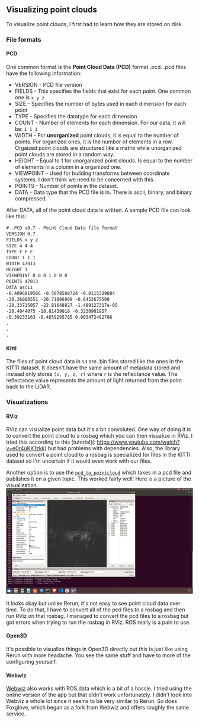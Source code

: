 ## Visualizing point clouds

To visualize point clouds, I first had to learn how they are stored on disk.

### File formats

#### PCD
One common format is the **Point Cloud Data (PCD)** format .pcd. .pcd files have the following information:
- VERSION - PCD file version
- FIELDS - This specifies the fields that exist for each point. One common one is `x y z`
- SIZE - Specifies the number of bytes used in each dimension for each point
- TYPE - Specifies the datatype for each dimension
- COUNT - Number of elements for each dimension. For our data, it will be: `1 1 1`
- WIDTH - For **unorganized** point clouds, it is equal to the number of points. For organized ones, it is the number of elements in a row. Orgaized point clouds are structured like a matrix while unorganized point clouds are stored in a random way.
- HEIGHT - Equal to 1 for unorganized point clouds. Is equal to the number of elements in a column in a organized one.
- VIEWPOINT - Used for building transforms between coordinate systems. I don't think we need to be concerned with this.
- POINTS - Number of points in the dataset.
- DATA - Data type that the PCD file is in. There is ascii, binary, and binary compressed.

After DATA, all of the point cloud data is written. A sample PCD file can look like this:
```
# .PCD v0.7 - Point Cloud Data file format
VERSION 0.7
FIELDS x y z
SIZE 4 4 4
TYPE F F F
COUNT 1 1 1
WIDTH 47013
HEIGHT 1
VIEWPOINT 0 0 0 1 0 0 0
POINTS 47013
DATA ascii
-0.4096019566 -0.5078588724 -0.0115329884
-20.36080551 -20.71806908 -0.8453675508
-20.33715057 -22.81648827 -1.489127317e-05
-20.4044075 -18.81439018 -0.3230901957
-0.39233163 -0.4859295785 0.003472482786
.
.
.
```
#### Kitti
The files of point cloud data in `S3` are .bin files stored like the ones in the
KITTI dataset. It doesn't have the same amount of metadata stored and instead only
stores `(x, y, z, r)` where `r` is the reflectance value. The reflectance value
represents the amount of light returned from the point back to the LiDAR.

### Visualizations

#### RViz
RViz can visualize point data but it's a bit convoluted. One way of doing it is to convert the point cloud to a rosbag which you can then visualize in RViz. I tried this according to this [tutorial](: https://www.youtube.com/watch?v=e0r4uKK1zkk) but had problems with dependencies. Also, the library used to convert a point cloud to a rosbag is specialized
for files in the KITTI dataset so I'm uncertain if it would even work with our files.

Another option is to use the [`pcd_to_pointcloud`](https://wiki.ros.org/pcl_ros#pcd_to_pointcloud) which takes in a pcd file and publishes it on a given topic. This worked fairly well! Here is a picture of the visualization. 
![rviz_pointclouds](rviz_pointclouds.png)

It looks okay but unlike Rerun, it's not easy to see point cloud data over time. To do that, I have to convert all of the pcd files to a rosbag and then run RViz on that rosbag. I managed to convert the pcd files to a rosbag but got errors when trying to run the rosbag in RViz. ROS really is a pain to use.

#### Open3D
It's possible to visualize things in Open3D directly but this is just like using Rerun with more headache. You see the same stuff and have to more of the configuring yourself.

#### Webwiz
[Webwiz](https://webviz.io/) also works with ROS data which is a bit of a hassle. I tried using the online version of the app but that didn't work unfortunately. I didn't look into Webviz a whole lot since it seems to be very similar to Rerun. So does Foxglove, which began as a fork from Webwiz and offers roughly the same service.